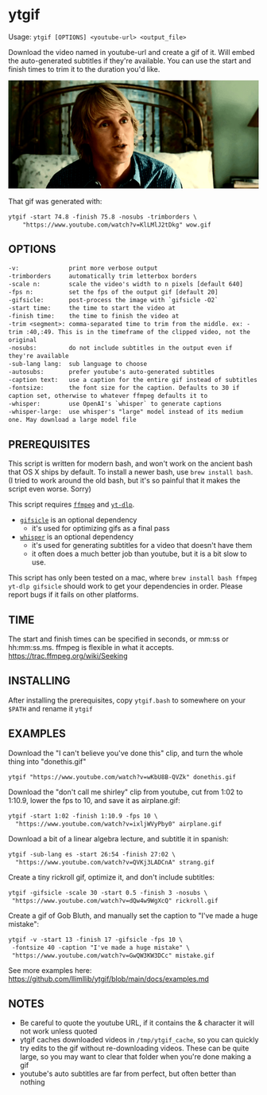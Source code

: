 # ytgif

Usage: `ytgif [OPTIONS] <youtube-url> <output_file>`

Download the video named in youtube-url and create a gif of it. Will embed the auto-generated subtitles if they're available. You can use the start and finish times to trim it to the duration you'd like.

![](docs/gifs/wow.gif?raw=true)

That gif was generated with:

```shell
ytgif -start 74.8 -finish 75.8 -nosubs -trimborders \
    "https://www.youtube.com/watch?v=KlLMlJ2tDkg" wow.gif
```

## OPTIONS

```
-v:              print more verbose output
-trimborders     automatically trim letterbox borders
-scale n:        scale the video's width to n pixels [default 640]
-fps n:          set the fps of the output gif [default 20]
-gifsicle:       post-process the image with `gifsicle -O2`
-start time:     the time to start the video at
-finish time:    the time to finish the video at
-trim <segment>: comma-separated time to trim from the middle. ex: -trim :40,:49. This is in the timeframe of the clipped video, not the original
-nosubs:         do not include subtitles in the output even if they're available
-sub-lang lang:  sub language to choose
-autosubs:       prefer youtube's auto-generated subtitles
-caption text:   use a caption for the entire gif instead of subtitles
-fontsize:       the font size for the caption. Defaults to 30 if caption set, otherwise to whatever ffmpeg defaults it to
-whisper:        use OpenAI's `whisper` to generate captions
-whisper-large:  use whisper's "large" model instead of its medium one. May download a large model file
```

## PREREQUISITES

This script is written for modern bash, and won't work on the ancient bash that OS X ships by default. To install a newer bash, use `brew install bash`. (I tried to work around the old bash, but it's so painful that it makes the script even worse. Sorry)

This script requires [`ffmpeg`](https://ffmpeg.org/) and [`yt-dlp`](https://github.com/yt-dlp/yt-dlp).

- [`gifsicle`](https://www.lcdf.org/gifsicle/) is an optional dependency
  - it's used for optimizing gifs as a final pass
- [`whisper`](https://github.com/openai/whisper#setup) is an optional dependency
  - it's used for generating subtitles for a video that doesn't have them
  - it often does a much better job than youtube, but it is a bit slow to use.

This script has only been tested on a mac, where `brew install bash ffmpeg yt-dlp gifsicle` should work to get your dependencies in order. Please report bugs if it fails on other platforms.

## TIME

The start and finish times can be specified in seconds, or mm:ss or hh:mm:ss.ms. ffmpeg is flexible in what it accepts. https://trac.ffmpeg.org/wiki/Seeking

## INSTALLING

After installing the prerequisites, copy `ytgif.bash` to somewhere on your `$PATH` and rename it `ytgif`

## EXAMPLES

Download the "I can't believe you've done this" clip, and turn the whole thing into "donethis.gif"

    ytgif "https://www.youtube.com/watch?v=wKbU8B-QVZk" donethis.gif

Download the "don't call me shirley" clip from youtube, cut from 1:02 to 1:10.9, lower the fps to 10, and save it as airplane.gif:

    ytgif -start 1:02 -finish 1:10.9 -fps 10 \
      "https://www.youtube.com/watch?v=ixljWVyPby0" airplane.gif

Download a bit of a linear algebra lecture, and subtitle it in spanish:

    ytgif -sub-lang es -start 26:54 -finish 27:02 \
      "https://www.youtube.com/watch?v=QVKj3LADCnA" strang.gif

Create a tiny rickroll gif, optimize it, and don't include subtitles:

    ytgif -gifsicle -scale 30 -start 0.5 -finish 3 -nosubs \
     "https://www.youtube.com/watch?v=dQw4w9WgXcQ" rickroll.gif

Create a gif of Gob Bluth, and manually set the caption to "I've made a huge
mistake":

    ytgif -v -start 13 -finish 17 -gifsicle -fps 10 \
     -fontsize 40 -caption "I've made a huge mistake" \
     "https://www.youtube.com/watch?v=GwQW3KW3DCc" mistake.gif

See more examples here: https://github.com/llimllib/ytgif/blob/main/docs/examples.md

## NOTES

- Be careful to quote the youtube URL, if it contains the & character it will not work unless quoted
- ytgif caches downloaded videos in `/tmp/ytgif_cache`, so you can quickly try edits to the gif without re-downloading videos. These can be quite large, so you may want to clear that folder when you're done making a gif
- youtube's auto subtitles are far from perfect, but often better than nothing
